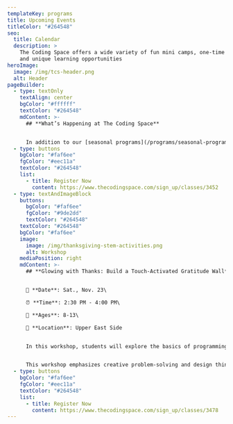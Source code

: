```yaml
---
templateKey: programs
title: Upcoming Events
titleColor: "#264548"
seo:
  title: Calendar
  description: >
    The Coding Space offers a wide variety of fun mini camps, one-time events,
    and unique learning opportunities
heroImage:
  image: /img/tcs-header.png
  alt: Header
pageBuilder:
  - type: textOnly
    textAlign: center
    bgColor: "#ffffff"
    textColor: "#264548"
    mdContent: >-
      ## **What’s Happening at The Coding Space**


      In addition to our [seasonal programs](/programs/seasonal-programs), The Coding Space offers a wide variety of fun and educational camps, workshops, and special events. See what’s coming up and how your child can get involved.
  - type: buttons
    bgColor: "#faf6ee"
    fgColor: "#eec11a"
    textColor: "#264548"
    list:
      - title: Register Now
        content: https://www.thecodingspace.com/sign_up/classes/3452
  - type: textAndImageBlock
    buttons:
      bgColor: "#faf6ee"
      fgColor: "#9de2dd"
      textColor: "#264548"
    textColor: "#264548"
    bgColor: "#faf6ee"
    image:
      image: /img/thanksgiving-stem-activities.png
      alt: Workshop
    mediaPosition: right
    mdContent: >-
      ## **Glowing with Thanks: Build a Touch-Activated Gratitude Wall**


      📅 **Date**: Sat., Nov. 23\

      ⏰ **Time**: 2:30 PM - 4:00 PM\

      👥 **Ages**: 8-13\

      📍 **Location**: Upper East Side 


      In this workshop, students will explore the basics of programming and electrical circuits by creating a collaborative Gratitude Wall. They'll dive into cause and effect in programming, experiment with electronic components, and learn about conductivity, open and closed circuits, and parallel circuits. Using copper tape, students will craft paper circuits to light up LEDs, turning their notes of gratitude into interactive, glowing expressions. 


      This workshop emphasizes creative problem-solving and design thinking, merging art and technology to build a touch-responsive message display, encouraging students to reflect on the power of gratitude in a connected world.
  - type: buttons
    bgColor: "#faf6ee"
    fgColor: "#eec11a"
    textColor: "#264548"
    list:
      - title: Register Now
        content: https://www.thecodingspace.com/sign_up/classes/3478
---
```

